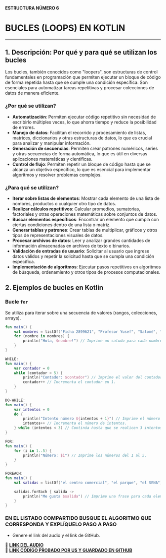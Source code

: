 #### ESTRUCTURA NÚMERO 6
# BUCLES (LOOPS) EN KOTLIN

---

## 1. Descripción: Por qué y para qué se utilizan los bucles

Los bucles, también conocidos como "loopers", son estructuras de control fundamentales en programación que permiten ejecutar un bloque de código de forma repetida hasta que se cumple una condición específica. Son esenciales para automatizar tareas repetitivas y procesar colecciones de datos de manera eficiente.

### ¿Por qué se utilizan?

* **Automatización**: Permiten ejecutar código repetitivo sin necesidad de escribirlo múltiples veces, lo que ahorra tiempo y reduce la posibilidad de errores.
* **Manejo de datos**: Facilitan el recorrido y procesamiento de listas, matrices, diccionarios y otras estructuras de datos, lo que es crucial para analizar y manipular información.
* **Generación de secuencias**: Permiten crear patrones numéricos, series y otras secuencias de forma automática, lo que es útil en diversas aplicaciones matemáticas y científicas.
* **Control de flujo**: Permiten repetir un bloque de código hasta que se alcanza un objetivo específico, lo que es esencial para implementar algoritmos y resolver problemas complejos.

### ¿Para qué se utilizan?

* **Iterar sobre listas de elementos**: Mostrar cada elemento de una lista de nombres, productos o cualquier otro tipo de datos.
* **Realizar cálculos repetitivos**: Calcular promedios, sumatorias, factoriales y otras operaciones matemáticas sobre conjuntos de datos.
* **Buscar elementos específicos**: Encontrar un elemento que cumpla con ciertas condiciones dentro de una lista o matriz.
* **Generar tablas y patrones**: Crear tablas de multiplicar, gráficos y otros tipos de representaciones visuales de datos.
* **Procesar archivos de datos**: Leer y analizar grandes cantidades de información almacenadas en archivos de texto o binarios.
* **Validación de entradas de usuario**: Solicitar al usuario que ingrese datos válidos y repetir la solicitud hasta que se cumpla una condición específica.
* **Implementación de algoritmos**: Ejecutar pasos repetitivos en algoritmos de búsqueda, ordenamiento y otros tipos de procesos computacionales.

## 2. Ejemplos de bucles en Kotlin

### Bucle `for`

Se utiliza para iterar sobre una secuencia de valores (rangos, colecciones, arrays).

```kotlin
fun main() {
    val nombres = listOf("Ficha 2899621", "Profesor Yusef", "Salomé", "Edwin", "Marlon")
    for (nombre in nombres) {
        println("Hola, $nombre!") // Imprime un saludo para cada nombre en la lista.
    }
}
```
```kotlin
WHILE:
fun main() {
    var contador = 0
    while (contador < 5) {
        println("Contador: $contador") // Imprime el valor del contador en cada iteración.
        contador++ // Incrementa el contador en 1.
    }
}
```
```kotlin
DO-WHILE:
fun main() {
    var intentos = 0
    do {
        println("Intento número ${intentos + 1}") // Imprime el número de intento.
        intentos++ // Incrementa el número de intentos.
    } while (intentos < 3) // Continúa hasta que se realicen 3 intentos.
}
```
```kotlin
FOR:
fun main() {
    for (i in 1..5) {
        println("Número: $i") // Imprime los números del 1 al 5.
    }
}
```
```kotlin
FOREACH:
fun main() {
    val salidas = listOf("el centro comercial", "el parque", "el SENA")

    salidas.forEach { salida ->
        println("Me gusta $salida") // Imprime una frase para cada elemento de la lista.
    }
}
```

### EN EL LISTADO COMPARTIDO BUSQUE EL ALGORITMO QUE CORRESPONDA Y EXPLÍQUELO PASO A PASO  
- Genere el link del audio y el link de GitHub.  

🔗 **[LINK DEL AUDIO]()**  
🔗 **[LINK CÓDIGO PROBADO POR US Y GUARDADO EN GITHUB]()**
